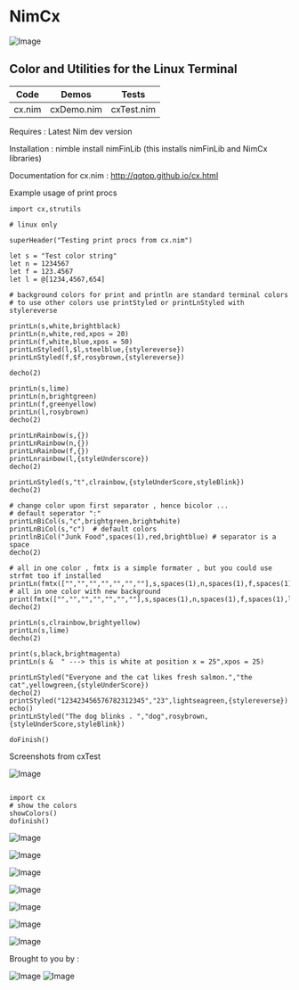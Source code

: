 # NimCx

![Image](http://qqtop.github.io/nimcolors11.png?raw=true)


Color and Utilities for the Linux Terminal
-------------------------------------------



| Code           | Demos            | Tests            |
|----------------|------------------|------------------|
| cx.nim         | cxDemo.nim       | cxTest.nim       |


Requires     : Latest Nim dev version


Installation : nimble install nimFinLib    (this installs nimFinLib and NimCx libraries)



Documentation for cx.nim : http://qqtop.github.io/cx.html


Example usage of print procs 


```nimrod
import cx,strutils

# linux only

superHeader("Testing print procs from cx.nim")

let s = "Test color string"
let n = 1234567
let f = 123.4567
let l = @[1234,4567,654]

# background colors for print and println are standard terminal colors
# to use other colors use printStyled or printLnStyled with stylereverse

printLn(s,white,brightblack)
printLn(n,white,red,xpos = 20)
printLn(f,white,blue,xpos = 50)
printLnStyled(l,$l,steelblue,{stylereverse})
printLnStyled(f,$f,rosybrown,{stylereverse})

decho(2)

printLn(s,lime)
printLn(n,brightgreen)
printLn(f,greenyellow)
printLn(l,rosybrown)
decho(2)

printLnRainbow(s,{})
printLnRainbow(n,{})
printLnRainbow(f,{})
printLnrainbow(l,{styleUnderscore})
decho(2)

printLnStyled(s,"t",clrainbow,{styleUnderScore,styleBlink})
decho(2)

# change color upon first separator , hence bicolor ...
# default seperator ":"
printLnBiCol(s,"c",brightgreen,brightwhite)
printLnBiCol(s,"c")  # default colors
printlnBiCol("Junk Food",spaces(1),red,brightblue) # separator is a space
decho(2)

# all in one color , fmtx is a simple formater , but you could use strfmt too if installed
printLn(fmtx(["","","","","","",""],s,spaces(1),n,spaces(1),f,spaces(1),l),greenyellow)      
# all in one color with new background 
print(fmtx(["","","","","","",""],s,spaces(1),n,spaces(1),f,spaces(1),l),brightyellow,brightred)
decho(2)

printLn(s,clrainbow,brightyellow)  
printLn(s,lime)
decho(2)

print(s,black,brightmagenta)
printLn(s &  " ---> this is white at position x = 25",xpos = 25)

printLnStyled("Everyone and the cat likes fresh salmon.","the cat",yellowgreen,{styleUnderScore})
decho(2)
printStyled("123423456576782312345","23",lightseagreen,{stylereverse})
echo()
printLnStyled("The dog blinks . ","dog",rosybrown,{styleUnderScore,styleBlink})

doFinish()
```


Screenshots from cxTest


![Image](http://qqtop.github.io/nimcolors9.png?raw=true)



```nimrod         

import cx
# show the colors
showColors()
dofinish()

```


![Image](http://qqtop.github.io/nimcolors33.png?raw=true)

![Image](http://qqtop.github.io/nimcolors34.png?raw=true)

![Image](http://qqtop.github.io/nimcolors35.png?raw=true)

![Image](http://qqtop.github.io/nimcolors36.png?raw=true)

![Image](http://qqtop.github.io/colorCJKDemo.png?raw=true)

![Image](http://qqtop.github.io/nimcolors10.png?raw=true)

![Image](http://qqtop.github.io/nimcolors13.png?raw=true)



Brought to you by :
  
  
   ![Image](http://qqtop.github.io/gnu2.png?raw=true)  ![Image](http://qqtop.github.io/gnu.png?raw=true)



